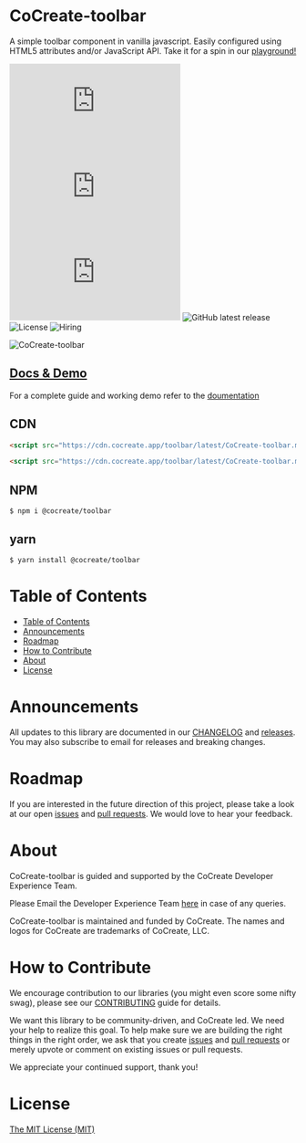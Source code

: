 # CoCreate-toolbar

A simple toolbar component in vanilla javascript. Easily configured using HTML5 attributes and/or JavaScript API. Take it for a spin in our [playground!](https://cocreate.app/docs/toolbar)

![minified](https://img.badgesize.io/https://cdn.cocreate.app/toolbar/latest/CoCreate-toolbar.min.js?style=flat-square&label=minified&color=orange)
![gzip](https://img.badgesize.io/https://cdn.cocreate.app/toolbar/latest/CoCreate-toolbar.min.js?compression=gzip&style=flat-square&label=gzip&color=yellow)
![brotli](https://img.badgesize.io/https://cdn.cocreate.app/toolbar/latest/CoCreate-toolbar.min.js?compression=brotli&style=flat-square&label=brotli)
![GitHub latest release](https://img.shields.io/github/v/release/CoCreate-app/CoCreate-toolbar?style=flat-square)
![License](https://img.shields.io/github/license/CoCreate-app/CoCreate-toolbar?style=flat-square)
![Hiring](https://img.shields.io/static/v1?style=flat-square&label=&message=Hiring&color=blueviolet)

![CoCreate-toolbar](https://cdn.cocreate.app/docs/CoCreate-toolbar.gif)

## [Docs & Demo](https://cocreate.app/docs/toolbar)

For a complete guide and working demo refer to the [doumentation](https://cocreate.app/docs/toolbar)

## CDN

```html
<script src="https://cdn.cocreate.app/toolbar/latest/CoCreate-toolbar.min.js"></script>
```

```html
<script src="https://cdn.cocreate.app/toolbar/latest/CoCreate-toolbar.min.css"></script>
```

## NPM

```shell
$ npm i @cocreate/toolbar
```

## yarn

```shell
$ yarn install @cocreate/toolbar
```

# Table of Contents

- [Table of Contents](#table-of-contents)
- [Announcements](#announcements)
- [Roadmap](#roadmap)
- [How to Contribute](#how-to-contribute)
- [About](#about)
- [License](#license)

<a name="announcements"></a>

# Announcements

All updates to this library are documented in our [CHANGELOG](https://github.com/CoCreate-app/CoCreate-toolbar/blob/master/CHANGELOG.md) and [releases](https://github.com/CoCreate-app/CoCreate-toolbar/releases). You may also subscribe to email for releases and breaking changes.

<a name="roadmap"></a>

# Roadmap

If you are interested in the future direction of this project, please take a look at our open [issues](https://github.com/CoCreate-app/CoCreate-toolbar/issues) and [pull requests](https://github.com/CoCreate-app/CoCreate-toolbar/pulls). We would love to hear your feedback.

<a name="about"></a>

# About

CoCreate-toolbar is guided and supported by the CoCreate Developer Experience Team.

Please Email the Developer Experience Team [here](mailto:develop@cocreate.app) in case of any queries.

CoCreate-toolbar is maintained and funded by CoCreate. The names and logos for CoCreate are trademarks of CoCreate, LLC.

<a name="contribute"></a>

# How to Contribute

We encourage contribution to our libraries (you might even score some nifty swag), please see our [CONTRIBUTING](https://github.com/CoCreate-app/CoCreate-toolbar/blob/master/CONTRIBUTING.md) guide for details.

We want this library to be community-driven, and CoCreate led. We need your help to realize this goal. To help make sure we are building the right things in the right order, we ask that you create [issues](https://github.com/CoCreate-app/CoCreate-toolbar/issues) and [pull requests](https://github.com/CoCreate-app/CoCreate-toolbar/pulls) or merely upvote or comment on existing issues or pull requests.

We appreciate your continued support, thank you!

# License

[The MIT License (MIT)](https://github.com/CoCreate-app/CoCreate-toolbar/blob/master/LICENSE)
